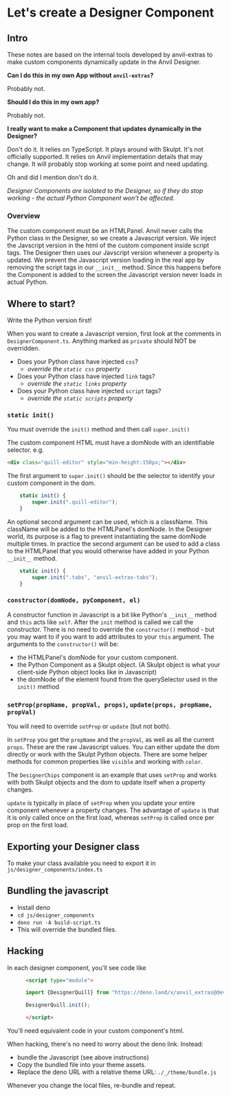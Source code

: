 # Let's create a Designer Component


## Intro

These notes are based on the internal tools developed by anvil-extras to make custom components dynamically update in the Anvil Designer.

**Can I do this in my own App without `anvil-extras`?**

Probably not.

**Should I do this in my own app?**

Probably not.


**I really want to make a Component that updates dynamically in the Designer?**

Don't do it.
It relies on TypeScript.
It plays around with Skulpt.
It's not officially supported.
It relies on Anvil implementation details that may change.
It will probably stop working at some point and need updating.

Oh and did I mention don't do it.


*Designer Components are isolated to the Designer, so if they do stop working - the actual Python Component won't be affected*.

### Overview

The custom component must be an HTMLPanel.
Anvil never calls the Python class in the Designer, so we create a Javascript version.
We inject the Javscript version in the html of the custom component inside script tags.
The Designer then uses our Javscript version whenever a property is updated.
We prevent the Javascript version loading in the real app by removing the script tags in our `__init__` method.
Since this happens before the Component is added to the screen the Javascript version never loads in actual Python.


## Where to start?

Write the Python version first!

When you want to create a Javascript version, first look at the comments in `DesignerComponent.ts`.
Anything marked as `private` should NOT be overridden.

- Does your Python class have injected `css`?
  - *override the `static css` property*
- Does your Python class have injected `link` tags?
  - *override the `static links` property*
- Does your Python class have injected `script` tags?
  - *override the `static scripts` property*


### `static init()`

You must override the `init()` method and then call `super.init()`

The custom component HTML must have a domNode with an identifiable selector.
e.g.

```html
<div class="quill-editor" style="min-height:150px;"></div>
```

The first argument to `super.init()` should be the selector to identify your custom component in the dom.
```typescript
    static init() {
        super.init(".quill-editor");
    }
```

An optional second argument can be used, which is a className. This className will be added to the HTMLPanel's domNode.
In the Designer world, its purpose is a flag to prevent instantiating the same domNode multiple times.
In practice the second argument can be used to add a class to the HTMLPanel that you would otherwise have added in your Python `__init__` method.

```typescript
    static init() {
        super.init(".tabs", "anvil-extras-tabs");
    }
```


### `constructor(domNode, pyComponent, el)`

A constructor function in Javascript is a bit like Python's `__init__` method and `this` acts like `self`.
After the `init` method is called we call the constructor.
There is no need to override the `constructor()` method - but you may want to if you want to add attributes to your `this` argument.
The arguments to the `constructor()` will be:
- the HTMLPanel's domNode for your custom component.
- the Python Component as a Skulpt object.
  (A Skulpt object is what your client-side Python object looks like in Javascript)
- the domNode of the element found from the querySelector used in the `init()` method


### `setProp(propName, propVal, props)`, `update(props, propName, propVal)`

You will need to override `setProp` or `update` (but not both).

In `setProp` you get the `propName` and the `propVal`, as well as all the current `props`.
These are the raw Javascript values.
You can either update the dom directly or work with the Skulpt Python objects.
There are some helper methods for common properties like `visible` and working with `color`.

The `DesignerChips` component is an example that uses `setProp` and works with both Skulpt objects and the dom to update itself when a property changes.

`update` is typically in place of `setProp` when you update your entire component whenever a property changes.
The advantage of `update` is that it is only called once on the first load, whereas `setProp` is called once per prop on the first load.


## Exporting your Designer class

To make your class available you need to export it in `js/designer_components/index.ts`

## Bundling the javascript
- Install deno
- `cd js/designer_components`
- `deno run -A build-script.ts`
- This will override the bundled files.



## Hacking

In each designer component, you'll see code like

```html
      <script type="module">

      import {DesignerQuill} from "https://deno.land/x/anvil_extras@dev-1.8.2-a/js/designer_components/bundle.min.js";

      DesignerQuill.init();

      </script>
```

You'll need equivalent code in your custom component's html.

When hacking, there's no need to worry about the deno link. Instead:
- bundle the Javascript (see above instructions)
- Copy the bundled file into your theme assets.
- Replace the deno URL with a relative theme URL: `./_/theme/bundle.js`

Whenever you change the local files, re-bundle and repeat.
